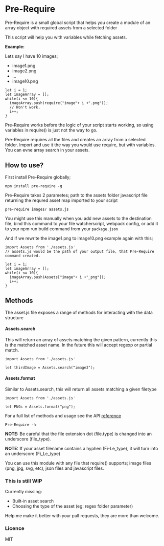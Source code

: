 # Pre-Require

Pre-Require is a small global script that helps you create a module of an array object with required assets from a selected folder

This script will help you with variables while fetching assets.

**Example:**

Lets say I have 10 images;
- image1.png
- image2.png
- ...
- image10.png

~~~JS
let i = 1;
let imageArray = [];
while(i <= 10){
  imageArray.push(require("image"+ i +".png"));
  // Won't work.
  i++;
}
~~~

Pre-Require works before the logic of your script starts working, so using variables in require() is just not the way to go.

Pre-Require requires all the files and creates an array from a selected folder. Import and use it the way you would use require, but with variables. You can evne array search in your assets.

## How to use?

First install Pre-Require globally;

~~~
npm install pre-require -g
~~~

Pre-Require takes 2 parametes;
path to the assets folder
javascript file returning the requred asset map imported to your script

~~~
pre-require images/ assets.js
~~~

You might use this manually when you add new assets to the destination file, bind this command to your file watcherscript, webpack config, or add it to your npm run build command from your `package.json`

And if we rewrite the image1.png to image10.png example again with this;

~~~JS
import Assets from './assets.js'
// assets.js would be the path of your output file, that Pre-Require command created.

let i = 1;
let imageArray = [];
while(i <= 10){
  imageArray.push(Assets["image"+ i +"_png"]);
  i++;
}
~~~

## Methods

The asset.js file exposes a range of methods for interacting with the data structure

#### Assets.search

This will return an array of assets matching the given pattern, currently this is the matched asset name.
In the future this will accept regexp or partial match.

~~~JS
import Assets from './assets.js'

let thirdImage = Assets.search("image3");
~~~

#### Assets.format

Similar to Assets.search, this will return all assets matching a given filetype

~~~JS
import Assets from './assets.js'

let PNGs = Assets.format("png");
~~~

For a full list of methods and usage see the API [reference](https://reference.url/missing)

~~~
Pre-Require -h
~~~

**NOTE:** Be careful that the file extension dot (file.type) is changed into an underscore (file_type).

**NOTE:** If your asset filename contains a hyphen (Fi-Le_type), it will turn into an underscore (Fi_Le_type)

You can use this module with any file that require() supports; image files (png, jpg, svg, etc), json files and javascript files.

### This is still WIP

Currently missing:

- Built-in asset search 
- Choosing the type of the asset (eg: regex folder parameter)

Help me make it better with your pull requests, they are more than welcome.

### Licence

MIT
